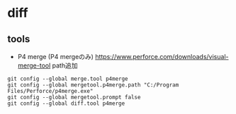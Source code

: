 # diff

## tools

- P4 merge (P4 mergeのみ)
https://www.perforce.com/downloads/visual-merge-tool
path追加

```
git config --global merge.tool p4merge
git config --global mergetool.p4merge.path "C:/Program Files/Perforce/p4merge.exe"
git config --global mergetool.prompt false
git config --global diff.tool p4merge
```
